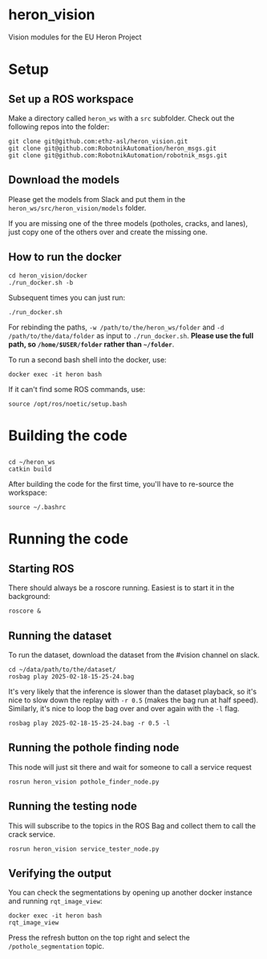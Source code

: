 # heron_vision
Vision modules for the EU Heron Project

# Setup
## Set up a ROS workspace
Make a directory called `heron_ws` with a `src` subfolder.
Check out the following repos into the folder:
```
git clone git@github.com:ethz-asl/heron_vision.git
git clone git@github.com:RobotnikAutomation/heron_msgs.git
git clone git@github.com:RobotnikAutomation/robotnik_msgs.git
```

## Download the models
Please get the models from Slack and put them in the `heron_ws/src/heron_vision/models` folder.

If you are missing one of the three models (potholes, cracks, and lanes), just copy one of the others over and create the missing one.

## How to run the docker
```
cd heron_vision/docker
./run_docker.sh -b
```
Subsequent times you can just run:
```
./run_docker.sh
```

For rebinding the paths, `-w /path/to/the/heron_ws/folder` and `-d /path/to/the/data/folder` as input to `./run_docker.sh`. **Please use the full path, so `/home/$USER/folder` rather than `~/folder`**.

To run a second bash shell into the docker, use:
```
docker exec -it heron bash
```
If it can't find some ROS commands, use:
```
source /opt/ros/noetic/setup.bash
```

# Building the code
##
```
cd ~/heron_ws
catkin build
```

After building the code for the first time, you'll have to re-source the workspace:
```
source ~/.bashrc
```

# Running the code
## Starting ROS
There should always be a roscore running. Easiest is to start it in the background:
```
roscore &
```

## Running the dataset
To run the dataset, download the dataset from the #vision channel on slack.
```
cd ~/data/path/to/the/dataset/
rosbag play 2025-02-18-15-25-24.bag
```

It's very likely that the inference is slower than the dataset playback, so it's nice to slow down the replay with `-r 0.5` (makes the bag run at half speed). Similarly, it's nice to loop the bag over and over again with the `-l` flag.
```
rosbag play 2025-02-18-15-25-24.bag -r 0.5 -l
```

## Running the pothole finding node
This node will just sit there and wait for someone to call a service request
```
rosrun heron_vision pothole_finder_node.py
```

## Running the testing node
This will subscribe to the topics in the ROS Bag and collect them to call the crack service.
```
rosrun heron_vision service_tester_node.py
```

## Verifying the output
You can check the segmentations by opening up another docker instance and running `rqt_image_view`:

```
docker exec -it heron bash
rqt_image_view
```
Press the refresh button on the top right and select the `/pothole_segmentation` topic.
